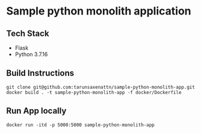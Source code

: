 # Sample python monolith application

## Tech Stack
- Flask
- Python 3.7.16

## Build Instructions

```
git clone git@github.com:tarunsaxenattn/sample-python-monolith-app.git
docker build . -t sample-python-monolith-app -f docker/Dockerfile
```

## Run App locally

```
docker run -itd -p 5000:5000 sample-python-monolith-app
```
